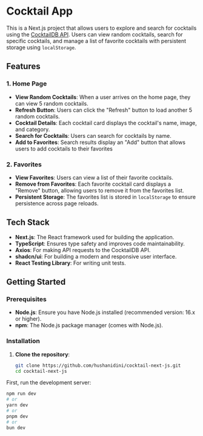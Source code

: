 # Cocktail App

This is a Next.js project that allows users to explore and search for cocktails using the [CocktailDB API](https://www.thecocktaildb.com/). Users can view random cocktails, search for specific cocktails, and manage a list of favorite cocktails with persistent storage using `localStorage`.

## Features

### 1. Home Page
- **View Random Cocktails**: When a user arrives on the home page, they can view 5 random cocktails.
- **Refresh Button**: Users can click the "Refresh" button to load another 5 random cocktails.
- **Cocktail Details**: Each cocktail card displays the cocktail's name, image, and category.
- **Search for Cocktails**: Users can search for cocktails by name.
- **Add to Favorites**: Search results display an "Add" button that allows users to add cocktails to their favorites 

### 2. Favorites
- **View Favorites**: Users can view a list of their favorite cocktails.
- **Remove from Favorites**: Each favorite cocktail card displays a "Remove" button, allowing users to remove it from the favorites list.
- **Persistent Storage**: The favorites list is stored in `localStorage` to ensure persistence across page reloads.

## Tech Stack

- **Next.js**: The React framework used for building the application.
- **TypeScript**: Ensures type safety and improves code maintainability.
- **Axios**: For making API requests to the CocktailDB API.
- **shadcn/ui**: For building a modern and responsive user interface.
- **React Testing Library**: For writing unit tests.

## Getting Started

### Prerequisites

- **Node.js**: Ensure you have Node.js installed (recommended version: 16.x or higher).
- **npm**: The Node.js package manager (comes with Node.js).

### Installation

1. **Clone the repository**:
   ```bash
   git clone https://github.com/hushanidini/cocktail-next-js.git
   cd cocktail-next-js

First, run the development server:

```bash
npm run dev
# or
yarn dev
# or
pnpm dev
# or
bun dev
```